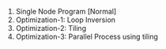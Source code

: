 1. Single Node Program [Normal]
2. Optimization-1: Loop Inversion
3. Optimization-2: Tiling
4. Optimization-3: Parallel Process using tiling
